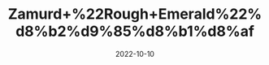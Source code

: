 ---
title: 'Zamurd+%22Rough+Emerald%22%d8%b2%d9%85%d8%b1%d8%af'
date: '2022-10-10' 
metatag: '' 
inventory: '0' 
draft: false 
# meta description 
shortDescripton: 'Emerald+is+a+life-affirming+stone.+It+provides+inspiration%2c+balance%2c+wisdom%2c+and+patience.+'
description: 'Stone'
longdescription: ''
featured: True
# product Price
price: '50.0'
# Product Short Description
shortDescription: 'Emerald+is+a+life-affirming+stone.+It+provides+inspiration%2c+balance%2c+wisdom%2c+and+patience.+'
productID: '0AEF3977-1923-ED11-9968-005056B3A416'
type: 'products'
category: 'Stone' 
thumnailproduct: 'https://eraconnect.blob.core.windows.net/product-images/aminsaddiquidawakhana/0AEF3977-1923-ED11-9968-005056B3A416.webp' 
images:
  - image: 'https://eraconnect.blob.core.windows.net/product-images/aminsaddiquidawakhana/0AEF3977-1923-ED11-9968-005056B3A416.webp'  
Variants:
---